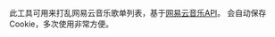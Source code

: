此工具可用来打乱网易云音乐歌单列表，基于[网易云音乐API](https://binaryify.github.io/NeteaseCloudMusicApi)。
会自动保存Cookie，多次使用非常方便。